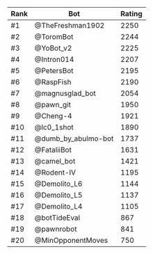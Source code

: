 Rank|Bot|Rating
---|---|---
#1|@TheFreshman1902|2250
#2|@ToromBot|2244
#3|@YoBot_v2|2225
#4|@Intron014|2207
#5|@PetersBot|2195
#6|@RaspFish|2190
#7|@magnusglad_bot|2054
#8|@pawn_git|1950
#9|@Cheng-4|1921
#10|@lc0_1shot|1890
#11|@dumb_by_abulmo-bot|1737
#12|@FataliiBot|1631
#13|@camel_bot|1421
#14|@Rodent-IV|1195
#15|@Demolito_L6|1144
#16|@Demolito_L5|1137
#17|@Demolito_L4|1105
#18|@botTideEval|867
#19|@pawnrobot|841
#20|@MinOpponentMoves|750
